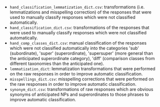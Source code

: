 

- `hand_classification_lemmatization_dict.csv`: transformations (i.e. lemmatizations and misspelling correction) of the responses that were used to manually classify responses which were not classified automatically.
- `hand_classification_dict.csv`: transformations of the responses that were used to manually classify responses which were not classified automatically.
- `hand_comp_classes_dict.csv`: manual classification of the responses which were not classified automatically into the categories 'sub' (subordinate), 'super' (superordinate), 'supersuper' (more general than the anticipated superordinate category), 'diff' (comparison classes from different taxonomies than the anticipated one).
- `lemmatization_dict`: lemmatization transformations that were performed on the raw responses in order to improve automatic classification.
- `misspellings_dict.csv`: misspelling corrections that were performed on the raw responses in order to improve automatic classification.
- `synonym_dict.csv`: transformations of raw responses which are obvious synonyms of anticipated NPs and superordinates to those phrases to improve automatic classification.
